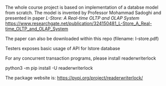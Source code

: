 The whole course project is based on implementation of a databse model from scratch.
The model is invented by Professor Mohammad Sadoghi and presented in paper *L-Store: A Real-time OLTP and OLAP System*
https://www.researchgate.net/publication/324150481_L-Store_A_Real-time_OLTP_and_OLAP_System

The paper can also be downloaded within this repo (filename: l-store.pdf)

Testers exposes basic usage of API for lstore database

For any concurrent transaction programs, please install readerwriterlock

python3 -m pip install -U readerwriterlock

The package website is:
https://pypi.org/project/readerwriterlock/
